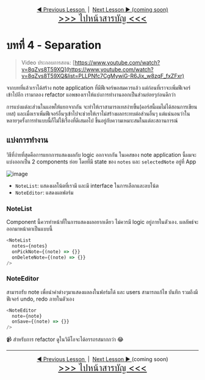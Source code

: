 <div align="center">
  <a href="/lessons/L03_managing-state/L03_managing-state.md">
    ◀ Previous Lesson
  </a>
  &nbsp;|&nbsp;
  <a href="#">
    Next Lesson ▶ (coming soon)
  </a>
</div>
<div align="center">
  <a href="../../README.md" style="font-size: 24px;">
    &gt;&gt;&gt; ไปหน้าสารบัญ &lt;&lt;&lt;
  </a>
</div>

# บทที่ 4 - Separation

> Video ประกอบการสอน: [https://www.youtube.com/watch?v=8qZvs8T59XQ](https://www.youtube.com/watch?v=8qZvs8T59XQ&list=PLLPNfc7CgMywiG-R6Jix_w8zqF_fxZFxr)

จากบทที่แล้วเราได้สร้าง note application ที่มีฟีเจอร์พอสมควรแล้ว แต่ก่อนที่เราจะเพิ่มฟีเจอร์เข้าไปอีก เรามาลอง refactor แอพของเราให้แบ่งการทำงานออกเป็นส่วนย่อยๆก่อนดีกว่า

การแบ่งแต่ละส่วนในแอพให้แยกจากกัน จะทำให้เราสามารถเทสง่ายขึ้น(คอร์สนี้ผมไม่ได้สอนการเขียนเทส) และเมื่อเราเพิ่มฟีเจอร์อื่นๆเข้าไปจะช่วยให้เราไม่สร้างผลกระทบต่อส่วนอื่นๆ แต่แน่นอนว่าในหลายๆครั้งการทำแบบนี้ก็ไม่ใช้เรื่องที่ดีเสมอไป ขึ้นอยู่กับความเหมาะสมในแต่ละสถานการณ์

## แบ่งการทำงาน

วิธีที่ง่ายที่สุดคือการแยกการแสดงผลกับ logic ออกจากกัน ในเคสของ note application นี้ผมจะแบ่งออกเป็น 2 components ย่อย โดยที่มี state ของ `notes` และ `selectedNote` อยู่ที่ App

![image](https://user-images.githubusercontent.com/18292247/147404904-67d2b151-ed23-4cff-ba0a-51e56bee04ee.png)

- `NoteList`: แสดงผลโน้ตที่เรามี และมี interface ในการเลือกและลบโน้ต
- `NoteEditor`: แสดงผลฟอร์ม 

### NoteList

Component นี้ควรทำหน้าที่ในการแสดงผลอยากเดียว ไม่ควรมี logic อยู่ภายในตัวเอง. ผลลัพธ์จะออกมาหน้าตาเป็นแบบนี้

```js
<NoteList
  notes={notes}
  onPickNote={(note) => {}}
  onDeleteNote={(note) => {}}
/>
```

### NoteEditor

สามารถรับ note เพื่อนำค่าต่างๆมาแสดงผลลงในฟอร์มได้ และ users สามารถแก้ไข บันทึก รวมถึงมีฟีเจอร์ undo, redo ภายในตัวเอง

```js
<NoteEditor
  note={note}
  onSave={(note) => {}}
/>
```

📹 สำหรับการ refactor ดูในวิดีโอจะได้อรรถรสมากกว่า 😂

---

<div align="center">
  <a href="/lessons/L03_managing-state/L03_managing-state.md">
    ◀ Previous Lesson
  </a>
  &nbsp;|&nbsp;
  <span>
    <a href="#">
      Next Lesson ▶
    </a>
    (coming soon)
  </span>
</div>
<div align="center">
  <a href="../../README.md" style="font-size: 24px;">
    &gt;&gt;&gt; ไปหน้าสารบัญ &lt;&lt;&lt;
  </a>
</div>
